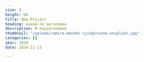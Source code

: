 ```yaml
---
size: 3
height: 60
title: New Project
heading: какой-то заголовок
description: И подзаголовок
thumbnail: "/upload/ramiro-mendes-cjs3qsruxne-unsplash.jpg"
categories: []
year: 2020
date: 2020-11-11

---
```

